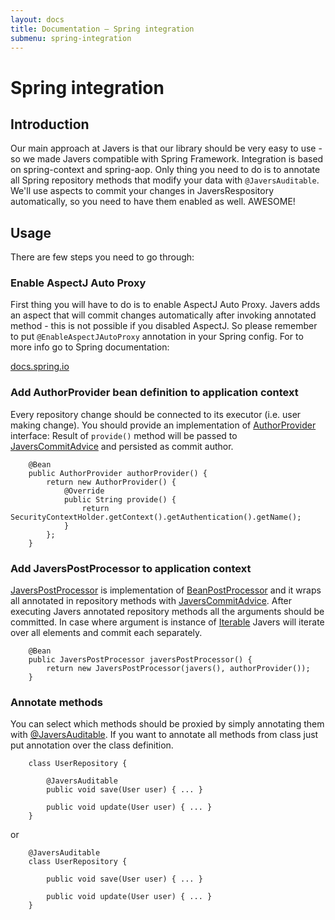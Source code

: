 ```yaml
---
layout: docs
title: Documentation — Spring integration
submenu: spring-integration
---
```


# Spring integration

<h2 name="introduction">Introduction</h2>

Our main approach at Javers is that our library should be very easy to use - so we made Javers compatible with
Spring Framework. Integration is based on spring-context and spring-aop. Only thing you need to do
is to annotate all Spring repository methods that modify your data with ```@JaversAuditable```. We'll use aspects
to commit your changes in JaversRespository automatically, so you need to have them enabled as well. AWESOME!

<h2 name="usage">Usage</h2>

There are few steps you need to go through:

<h3>Enable AspectJ Auto Proxy</h3>

First thing you will have to do is to enable AspectJ Auto Proxy. Javers adds an aspect that will commit changes automatically after invoking annotated
method - this is not possible if you disabled AspectJ. So please remember to put ```@EnableAspectJAutoProxy``` annotation in your Spring config.
For to more info go to Spring documentation:

[docs.spring.io](http://docs.spring.io/spring/docs/current/spring-framework-reference/html/aop.html#aop-aspectj-support)

<h3>Add AuthorProvider bean definition to application context</h3>

Every repository change should be connected to its executor (i.e. user making change).
You should provide an implementation of [AuthorProvider](https://github.com/javers/javers/blob/664a2d2a3f8eec57f5f5647bcd23aea25e3b5f4f/javers-spring/src/main/java/org/javers/spring/AuthorProvider.java) interface:
Result of ```provide()``` method will be passed to [JaversCommitAdvice](https://github.com/javers/javers/blob/664a2d2a3f8eec57f5f5647bcd23aea25e3b5f4f/javers-spring/src/main/java/org/javers/spring/aspect/JaversCommitAdvice.java) and persisted as commit author.

```
    @Bean
    public AuthorProvider authorProvider() {
        return new AuthorProvider() {
            @Override
            public String provide() {
                return SecurityContextHolder.getContext().getAuthentication().getName();
            }
        };
    }
```

<h3>Add JaversPostProcessor to application context</h3>

[JaversPostProcessor](https://github.com/javers/javers/blob/664a2d2a3f8eec57f5f5647bcd23aea25e3b5f4f/javers-spring/src/main/java/org/javers/spring/JaversPostProcessor.java) is implementation of [BeanPostProcessor](http://docs.spring.io/spring-framework/docs/2.5.6/api/org/springframework/beans/factory/config/BeanPostProcessor.html) and it wraps all annotated in repository methods with [JaversCommitAdvice](https://github.com/javers/javers/blob/664a2d2a3f8eec57f5f5647bcd23aea25e3b5f4f/javers-spring/src/main/java/org/javers/spring/aspect/JaversCommitAdvice.java).
After executing Javers annotated repository methods all the arguments should be committed. In case where argument is instance of
[Iterable](http://docs.oracle.com/javase/7/docs/api/java/lang/Iterable.html) Javers will iterate over all elements and commit each separately.

```
    @Bean
    public JaversPostProcessor javersPostProcessor() {
        return new JaversPostProcessor(javers(), authorProvider());
    }
```

<h3>Annotate methods</h3>

You can select which methods should be proxied by simply annotating them with [@JaversAuditable](https://github.com/javers/javers/blob/664a2d2a3f8eec57f5f5647bcd23aea25e3b5f4f/javers-spring/src/main/java/org/javers/spring/JaversAuditable.java).
If you want to annotate all methods from class just put annotation over the class definition.


```
    class UserRepository {

        @JaversAuditable
        public void save(User user) { ... }

        public void update(User user) { ... }
    }
```

or

```
    @JaversAuditable
    class UserRepository {

        public void save(User user) { ... }

        public void update(User user) { ... }
    }

```
